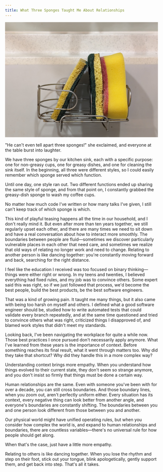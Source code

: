```yaml
---
title: What Three Sponges Taught Me About Relationships
---
```


![Sponge](cover_scrub-pad.jpg)

"He can't even tell apart three sponges!" she exclaimed, and everyone at the table burst into laughter.

We have three sponges by our kitchen sink, each with a specific purpose: one for non-greasy cups, one for greasy dishes, and one for cleaning the sink itself. In the beginning, all three were different styles, so I could easily remember which sponge served which function.

Until one day, one style ran out. Two different functions ended up sharing the same style of sponge, and from that point on, I constantly grabbed the greasy-dish sponge to wash my coffee cups.

No matter how much code I've written or how many talks I've given, I still can't keep track of which sponge is which.

This kind of playful teasing happens all the time in our household, and I don't really mind it. But even after more than ten years together, we still regularly upset each other, and there are many times we need to sit down and have a real conversation about how to interact more smoothly. The boundaries between people are fluid—sometimes we discover particularly vulnerable places in each other that need care, and sometimes we realize that old ways of relating no longer work and need to change. Relating to another person is like dancing together: you're constantly moving forward and back, searching for the right distance.

I feel like the education I received was too focused on binary thinking—things were either right or wrong. In my teens and twenties, I believed everything had fixed rules, and my job was to convince others. Some expert said this was right, so if we just followed that process, we'd become the best people, build the best products, be the best software engineers.

That was a kind of growing pain. It taught me many things, but it also came with being too harsh on myself and others. I defined what a good software engineer should be, studied how to write automated tests that could validate every branch repeatedly, and at the same time questioned and tried to convince others what was right, criticized things I disapproved of, and blamed work styles that didn't meet my standards.

Looking back, I've been navigating the workplace for quite a while now. Those best practices I once pursued don't necessarily apply anymore. What I've learned from these years is the importance of context. Before something reaches its final result, what it went through matters too. Why did they take that shortcut? Why did they handle this in a more complex way?

Understanding context brings more empathy. When you understand how things evolved to their current state, they don't seem so strange anymore, and you don't insist so firmly that things must be done a certain way.

Human relationships are the same. Even with someone you've been with for over a decade, you can still cross boundaries. And those boundary lines, when you zoom out, aren't perfectly uniform either. Every situation has its context, every negative thing can look better from another angle, and everyone's boundaries are constantly shifting. The boundaries between you and one person look different from those between you and another.

Our physical world might have unified operating rules, but when you consider how complex the world is, and expand to human relationships and boundaries, there are countless variables—there's no universal rule for how people should get along.

When that's the case, just have a little more empathy.

Relating to others is like dancing together. When you lose the rhythm and step on their foot, stick out your tongue, blink apologetically, gently support them, and get back into step. That's all it takes.
